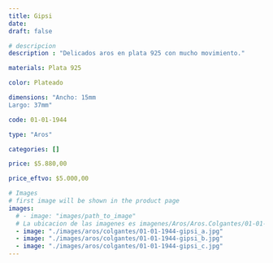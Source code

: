```yaml
---
title: Gipsi
date: 
draft: false

# descripcion
description : "Delicados aros en plata 925 con mucho movimiento."

materials: Plata 925

color: Plateado

dimensions: "Ancho: 15mm 
Largo: 37mm"

code: 01-01-1944

type: "Aros"

categories: []

price: $5.880,00

price_eftvo: $5.000,00

# Images
# first image will be shown in the product page
images:
  # - image: "images/path_to_image"
  # La ubicacion de las imagenes es imagenes/Aros/Aros.Colgantes/01-01-1944-gipsi
  - image: "./images/aros/colgantes/01-01-1944-gipsi_a.jpg"
  - image: "./images/aros/colgantes/01-01-1944-gipsi_b.jpg"
  - image: "./images/aros/colgantes/01-01-1944-gipsi_c.jpg"
---
```

